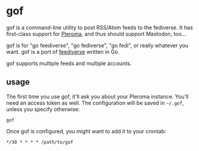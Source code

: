 # gof

gof is a command-line utility to post RSS/Atom feeds to the fediverse.
It has first-class support for [Pleroma][Pleroma], and thus should
support Mastodon, too...

gof is for "go feediverse", "go fediverse", "go fedi", or really
whatever you want. gof is a port of [feediverse][feediverse] written in
Go.

gof supports multiple feeds and multiple accounts.

[Pleroma]: https://pleroma.social
[feediverse]: https://github.com/edsu/feediverse

## usage

The first time you use gof, it'll ask you about your Pleroma instance.
You'll need an access token as well. The configuration will be saved in
`~/.gof`, unless you specify otherwise:

```
gof
```

Once gof is configured, you might want to add it to your crontab:

```
*/30 * * * * /path/to/gof
```
